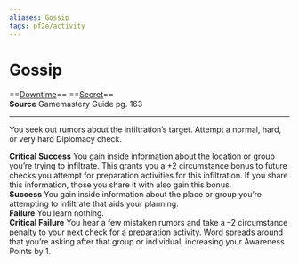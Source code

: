 ```yaml
---
aliases: Gossip 
tags: pf2e/activity
---
```


# Gossip

==[Downtime](../Traits/Downtime.md)== ==[Secret](../Traits/Secret.md)==  
__Source__ Gamemastery Guide pg. 163

---

You seek out rumors about the infiltration’s target. Attempt a normal, hard, or very hard Diplomacy check.

**Critical Success** You gain inside information about the location or group you’re trying to infiltrate. This grants you a +2 circumstance bonus to future checks you attempt for preparation activities for this infiltration. If you share this information, those you share it with also gain this bonus.  
**Success** You gain inside information about the place or group you’re attempting to infiltrate that aids your planning.  
**Failure** You learn nothing.  
**Critical Failure** You hear a few mistaken rumors and take a –2 circumstance penalty to your next check for a preparation activity. Word spreads around that you’re asking after that group or individual, increasing your Awareness Points by 1.

